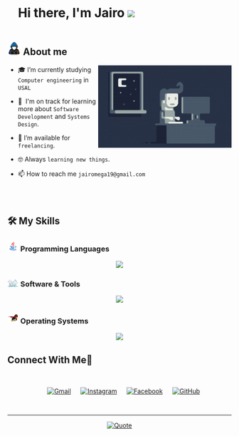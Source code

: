 

<!--h1 without bottom border-->
<div id="user-content-toc">
  <ul align="left">
    <summary>
      <h1 style="display: inline-block">Hi there, I'm Jairo <img width="35px" src="https://raw.githubusercontent.com/iampavangandhi/iampavangandhi/master/gifs/Hi.gif"></h1>
    </summary>
  </ul>
</div>



<!--About Me-->
## <picture><img src = "https://github.com/Jairogonza7/Jairogonza7/blob/main/images/about_me.gif" width = 30px></picture> About me


<picture><img alt="Night Coding" src="https://raw.githubusercontent.com/AVS1508/AVS1508/master/assets/Night-Coding.gif" align="right"/></picture>

- 🎓&nbsp;I’m currently studying `Computer engineering`  in `USAL`</a>

- 🌱 &nbsp;I'm on track for learning more about `Software Development` and `Systems Design`.

- 🤝&nbsp;I’m available for `freelancing`.

- 🤓&nbsp;Always `learning new things`.

- 📫&nbsp;How to reach me `jairomega19@gmail.com`

<br><br>

## 🛠️ My Skills
<!--h1 without bottom border-->

### <picture><img src = "https://github.com/Jairogonza7/Jairogonza7/blob/main/images/Programming_Languages.gif" width=5%></picture> Programming Languages

<p align="center">
  <a href="https://skillicons.dev">
   <img src="https://skillicons.dev/icons?i=c,cpp,cs,html,css,py,java,js,ts,sql,ros,&perline=14" />
  </a>
</p>

<!--Software & Tools-->
### <picture><img src = "https://github.com/Jairogonza7/Jairogonza7/blob/main/images/Software_Tools.gif" width=5%></picture> Software & Tools
 
<p align="center">
  <a href="https://skillicons.dev">
   <img src="https://skillicons.dev/icons?i=git,mysql,mongodb,nodejs,express,docker,matlab,figma,github,vscode&perline=14" />
  </a>
</p>

<!--Operating Systems-->
### <picture><img src = "https://github.com/Jairogonza7/Jairogonza7/blob/main/images/OS.gif" width=5%></picture> Operating Systems
  
<p align="center">
  <a href="https://skillicons.dev">
   <img src="https://skillicons.dev/icons?i=windows,linux,ubuntu&perline=14" />
  </a>
</p>

<!-- Connect with me -->
## Connect With Me🤝
<br>
<p align="center">
  &emsp;
 <a href="mailto:jairomega19@gmail.com"> <img img src="https://img.shields.io/badge/Gmail-red?style=for-the-badge&logo=gmail&logoColor=white" alt="Gmail"></a>
  &emsp;
 <a href="https://www.instagram.com/Jairogonza7/"> <img img src="https://img.shields.io/badge/Instagram-pink?style=for-the-badge&logo=instagram&logoColor=white&color=%23E1306C" alt="Instagram"></a>
  &emsp;
 <a href="https://www.facebook.com/Jairogonza7/"> <img img src="https://img.shields.io/badge/facebook-blue?style=for-the-badge&logo=instagram&logoColor=white&color=%233b5998" alt="Facebook"></a>
  &emsp;
 <a href="https://github.com/Jairogonza7"> <img img src="https://img.shields.io/badge/Github-black?style=for-the-badge&logo=github&logoColor=white" alt="GitHub"></a>
 </p>
 
 <br>

 ---

 <p align = "center">
	<a href="https://github.com/jairogonza7/github-readme-quotes"> <img alt = "Quote" src="https://quotes-github-readme.vercel.app/api?type=horizontal&theme=tokyonight&animation=grow_out_in&quoteCategory=programming">
</p>

